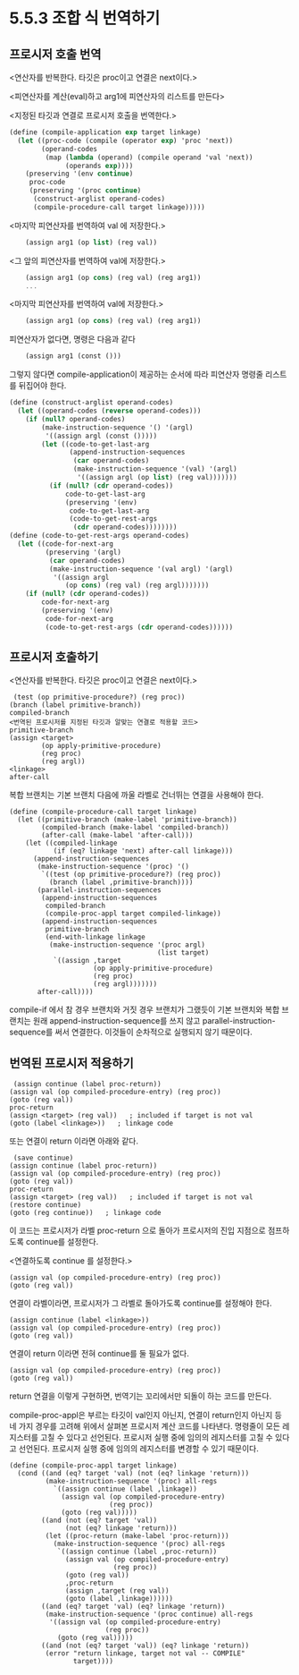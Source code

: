# 5.5.3 조합 식 번역하기
 ## 프로시저 호출 번역
 
 <연산자를 반복한다. 타깃은 proc이고 연결은 next이다.>
 
 <피연산자를 계산(eval)하고 arg1에 피연산자의 리스트를 만든다>
 
 <지정된 타깃과 연결로 프로시저 호출을 번역한다.>
 
```scheme
(define (compile-application exp target linkage)
  (let ((proc-code (compile (operator exp) 'proc 'next))
        (operand-codes
         (map (lambda (operand) (compile operand 'val 'next))
              (operands exp))))
    (preserving '(env continue)
     proc-code
     (preserving '(proc continue)
      (construct-arglist operand-codes)
      (compile-procedure-call target linkage)))))
```

<마지막 피연산자를 번역하여 val 에 저장한다.> 
```scheme
    (assign arg1 (op list) (reg val))
```
<그 앞의 피연산자를 번역하여 val에 저장한다.>
```scheme
    (assign arg1 (op cons) (reg val) (reg arg1))
    ...
```
<마지막 피연산자를 번역하여 val에 저장한다.>
```scheme
    (assign arg1 (op cons) (reg val) (reg arg1))
```
    
피연산자가 없다면, 명령은 다음과 같다
```scheme
    (assign arg1 (const ()))
```
    
그렇지 않다면 compile-application이 제공하는 순서에 따라 피연산자 명령줄 리스트를 뒤집어야 한다.


```scheme
(define (construct-arglist operand-codes)
  (let ((operand-codes (reverse operand-codes)))
    (if (null? operand-codes)
        (make-instruction-sequence '() '(argl)
         '((assign argl (const ()))))
        (let ((code-to-get-last-arg
               (append-instruction-sequences
                (car operand-codes)
                (make-instruction-sequence '(val) '(argl)
                 '((assign argl (op list) (reg val)))))))
          (if (null? (cdr operand-codes))
              code-to-get-last-arg
              (preserving '(env)
               code-to-get-last-arg
               (code-to-get-rest-args
                (cdr operand-codes))))))))
(define (code-to-get-rest-args operand-codes)
  (let ((code-for-next-arg
         (preserving '(argl)
          (car operand-codes)
          (make-instruction-sequence '(val argl) '(argl)
           '((assign argl
              (op cons) (reg val) (reg argl)))))))
    (if (null? (cdr operand-codes))
        code-for-next-arg
        (preserving '(env)
         code-for-next-arg
         (code-to-get-rest-args (cdr operand-codes))))))
```


 ## 프로시저 호출하기
 
 <연산자를 반복한다. 타깃은 proc이고 연결은 next이다.>
 
 ```
  (test (op primitive-procedure?) (reg proc))
 (branch (label primitive-branch))
compiled-branch
 <번역된 프로시저를 지정된 타깃과 알맞는 연결로 적용할 코드>
primitive-branch
 (assign <target>
         (op apply-primitive-procedure)
         (reg proc)
         (reg argl))
 <linkage>
after-call
```

복합 브랜치는 기본 브랜치 다음에 까울 라벨로 건너뛰는 연결을 사용해야 한다.

```
(define (compile-procedure-call target linkage)
  (let ((primitive-branch (make-label 'primitive-branch))
        (compiled-branch (make-label 'compiled-branch))
        (after-call (make-label 'after-call)))
    (let ((compiled-linkage
           (if (eq? linkage 'next) after-call linkage)))
      (append-instruction-sequences
       (make-instruction-sequence '(proc) '()
        `((test (op primitive-procedure?) (reg proc))
          (branch (label ,primitive-branch))))
       (parallel-instruction-sequences
        (append-instruction-sequences
         compiled-branch
         (compile-proc-appl target compiled-linkage))
        (append-instruction-sequences
         primitive-branch
         (end-with-linkage linkage
          (make-instruction-sequence '(proc argl)
                                     (list target)
           `((assign ,target
                     (op apply-primitive-procedure)
                     (reg proc)
                     (reg argl)))))))
       after-call))))
```

compile-if 에서 참 경우 브랜치와 거짓 경우 브랜치가 그랬듯이 기본 브랜치와 복합 브랜치는 원래 append-instruction-sequence를 쓰지 않고 parallel-instruction-sequence를 써서 연결한다. 이것들이 순차적으로 실행되지 않기 때문이다.

 ## 번역된 프로시저 적용하기
 
 ```
  (assign continue (label proc-return))
 (assign val (op compiled-procedure-entry) (reg proc))
 (goto (reg val))
proc-return
 (assign <target> (reg val))   ; included if target is not val
 (goto (label <linkage>))   ; linkage code
```
 
 또는 연결이 return 이라면 아래와 같다.
 
 ```
  (save continue)
 (assign continue (label proc-return))
 (assign val (op compiled-procedure-entry) (reg proc))
 (goto (reg val))
proc-return
 (assign <target> (reg val))   ; included if target is not val
 (restore continue)
 (goto (reg continue))   ; linkage code
```

이 코드는 프로시저가 라벨 proc-return 으로 돌아가 프로시저의 진입 지점으로 점프하도록 continue를 설정한다.


<연결하도록 continue 를 설정한다.>
```
(assign val (op compiled-procedure-entry) (reg proc))
(goto (reg val))
```
연결이 라벨이라면, 프로시저가 그 라벨로 돌아가도록 continue를 설정해야 한다.
```
(assign continue (label <linkage>))
(assign val (op compiled-procedure-entry) (reg proc))
(goto (reg val))
```
연결이 return 이라면 전혀 continue를 둘 필요가 없다.
```
(assign val (op compiled-procedure-entry) (reg proc))
(goto (reg val))
```
return 연결을 이렇게 구현하면, 번역기는 꼬리에서만 되돌이 하는 코드를 만든다.


compile-proc-appl은 부르는 타깃이 val인지 아닌지, 연결이 return인지 아닌지 등 네 가지 경우를 고려해 위에서 살펴본 프로시저 계산 코드를 나타낸다. 명령줄이 모든 레지스터를 고칠 수 있다고 선언된다. 프로시저 실행 중에 임의의 레지스터를 고칠 수 있다고 선언된다. 프로시저 실행 중에 임의의 레지스터를 변경할 수 있기 때문이다.
```
(define (compile-proc-appl target linkage)
  (cond ((and (eq? target 'val) (not (eq? linkage 'return)))
         (make-instruction-sequence '(proc) all-regs
           `((assign continue (label ,linkage))
             (assign val (op compiled-procedure-entry)
                         (reg proc))
             (goto (reg val)))))
        ((and (not (eq? target 'val))
              (not (eq? linkage 'return)))
         (let ((proc-return (make-label 'proc-return)))
           (make-instruction-sequence '(proc) all-regs
            `((assign continue (label ,proc-return))
              (assign val (op compiled-procedure-entry)
                          (reg proc))
              (goto (reg val))
              ,proc-return
              (assign ,target (reg val))
              (goto (label ,linkage))))))
        ((and (eq? target 'val) (eq? linkage 'return))
         (make-instruction-sequence '(proc continue) all-regs
          '((assign val (op compiled-procedure-entry)
                        (reg proc))
            (goto (reg val)))))
        ((and (not (eq? target 'val)) (eq? linkage 'return))
         (error "return linkage, target not val -- COMPILE"
                target))))
```
